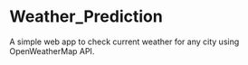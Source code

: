 # Weather_Prediction
A simple web app to check current weather for any city using OpenWeatherMap API.
